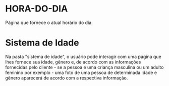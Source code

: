 # HORA-DO-DIA
 Página que fornece o atual horário do dia.

# Sistema de Idade
 Na pasta "sistema de idade", o usuário pode interagir com uma página que lhes fornece sua idade, gênero e, de acordo com as informações fornecidas pelo cliente - se a pessoa é uma criança masculina ou um adulto feminino por exemplo - uma foto de uma pessoa de determinada idade e gênero aparecerá de acordo com a respectiva informação.
